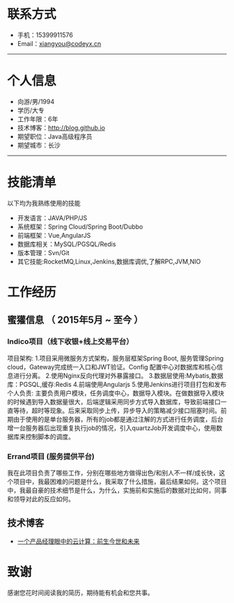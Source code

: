 # 联系方式

- 手机：15399911576 
- Email：xiangyou@codeyx.cn

---

# 个人信息

 - 向游/男/1994 
 - 学历/大专 
 - 工作年限：6年
 - 技术博客：http://blog.github.io
 - 期望职位：Java高级程序员
 - 期望城市：长沙

---

# 技能清单

以下均为我熟练使用的技能

- 开发语言：JAVA/PHP/JS
- 系统框架：Spring Cloud/Spring Boot/Dubbo
- 前端框架：Vue,AngularJS
- 数据库相关：MySQL/PGSQL/Redis
- 版本管理：Svn/Git
- 其它技能:RocketMQ,Linux,Jenkins,数据库调优,了解RPC,JVM,NIO

# 工作经历

## 蜜獾信息 （ 2015年5月 ~ 至今 ）

### Indico项目（线下收银+线上交易平台）
项目架构:
	1.项目采用微服务方式架构，服务层框架Spring Boot, 服务管理Spring cloud，Gateway完成统一入口和JWT验证。Config 配置中心对数据库和核心信息进行分离。
	2.使用Nginx反向代理对外暴露接口。
	3.数据层使用:Mybatis,数据库：PGSQL,缓存:Redis
	4.前端使用Angularjs
	5.使用Jenkins进行项目打包和发布
个人负责:
	主要负责用户模块，任务调度中心，数据导入模块。在做数据导入模块的时候遇到导入数据量很大，后端逻辑采用同步方式导入数据库，导致前端接口一直等待，超时等现象。后来采取同步上传，异步导入的策略减少接口阻塞时间。前期由于使用的是单台服务器，所有的job都是通过注解的方式进行任务调度，后台增一台服务器后出现重复执行job的情况，引入quartzJob开发调度中心，使用数据库来控制脚本的调度。

### Errand项目 (服务提供平台) 
我在此项目负责了哪些工作，分别在哪些地方做得出色/和别人不一样/成长快，这个项目中，我最困难的问题是什么，我采取了什么措施，最后结果如何。这个项目中，我最自豪的技术细节是什么，为什么，实施前和实施后的数据对比如何，同事和领导对此的反应如何。

## 技术博客
- [一个产品经理眼中的云计算：前生今世和未来](http://www.codeyx.cn)


# 致谢
感谢您花时间阅读我的简历，期待能有机会和您共事。
